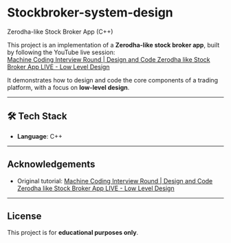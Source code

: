 # Stockbroker-system-design

Zerodha-like Stock Broker App (C++)

This project is an implementation of a **Zerodha-like stock broker app**, built by following the YouTube live session:  
[Machine Coding Interview Round | Design and Code Zerodha like Stock Broker App LIVE - Low Level Design](https://www.youtube.com/watch?v=OVkxdFJLgwE)

It demonstrates how to design and code the core components of a trading platform, with a focus on **low-level design**.

---

## 🛠 Tech Stack
- **Language**: C++  

---

## Acknowledgements

* Original tutorial: [Machine Coding Interview Round | Design and Code Zerodha like Stock Broker App LIVE - Low Level Design](https://www.youtube.com/watch?v=OVkxdFJLgwE)

---

## License

This project is for **educational purposes only**.

```

